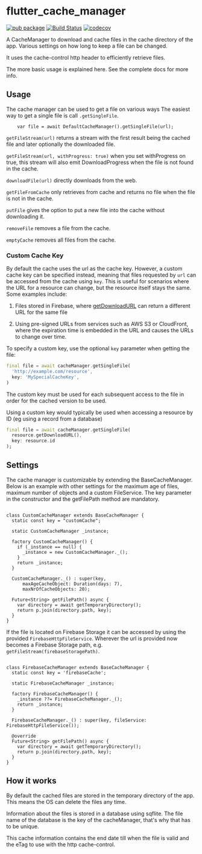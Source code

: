 # flutter_cache_manager

[![pub package](https://img.shields.io/pub/v/flutter_cache_manager.svg)](https://pub.dartlang.org/packages/flutter_cache_manager)
[![Build Status](https://app.bitrise.io/app/b3454de795b5c22a/status.svg?token=vEfW1ztZ-tkoUx64yXeklg&branch=master)](https://app.bitrise.io/app/b3454de795b5c22a)
[![codecov](https://codecov.io/gh/Baseflow/flutter_cache_manager/branch/master/graph/badge.svg)](https://codecov.io/gh/Baseflow/flutter_cache_manager)

A CacheManager to download and cache files in the cache directory of the app. Various settings on how long to keep a file can be changed.

It uses the cache-control http header to efficiently retrieve files.

The more basic usage is explained here. See the complete docs for more info.

## Usage

The cache manager can be used to get a file on various ways
The easiest way to get a single file is call `.getSingleFile`.

```
    var file = await DefaultCacheManager().getSingleFile(url);
```

`getFileStream(url)` returns a stream with the first result being the cached file and later optionally the downloaded file.

`getFileStream(url, withProgress: true)` when you set withProgress on true, this stream will also emit DownloadProgress when the file is not found in the cache.

`downloadFile(url)` directly downloads from the web.

`getFileFromCache` only retrieves from cache and returns no file when the file is not in the cache.

`putFile` gives the option to put a new file into the cache without downloading it.

`removeFile` removes a file from the cache.

`emptyCache` removes all files from the cache.

### Custom Cache Key

By default the cache uses the url as the cache key. However, a custom cache key can be specified instead,
meaning that files requested by `url` can be accessed from the cache using `key`.
This is useful for scenarios where the URL for a resource can change, but the resource
itself stays the same. Some examples include:

1. Files stored in Firebase, where [getDownloadURL](https://pub.dev/documentation/firebase_storage/latest/firebase_storage/StorageReference/getDownloadURL.html) can return a different URL for the same file

2. Using pre-signed URLs from services such as AWS S3 or CloudFront,
   where the expiration time is embedded in the URL and causes the URLs to change over time.

To specify a custom key, use the optional `key` parameter when getting the file:

```dart
final file = await cacheManager.getSingleFile(
  'http://example.com/resource',
  key: 'MySpecialCacheKey',
)
```

The custom key must be used for each subsequent access to the file in order for the cached version to be used.

Using a custom key would typically be used when accessing a resource by ID (eg using a record from a database)

```dart
final file = await cacheManager.getSingleFile(
  resource.getDownloadURL(),
  key: resource.id
);
```

## Settings

The cache manager is customizable by extending the BaseCacheManager.
Below is an example with other settings for the maximum age of files, maximum number of objects
and a custom FileService. The key parameter in the constructor and the getFilePath method are mandatory.

```

class CustomCacheManager extends BaseCacheManager {
  static const key = "customCache";

  static CustomCacheManager _instance;

  factory CustomCacheManager() {
    if (_instance == null) {
      _instance = new CustomCacheManager._();
    }
    return _instance;
  }

  CustomCacheManager._() : super(key,
      maxAgeCacheObject: Duration(days: 7),
      maxNrOfCacheObjects: 20);

  Future<String> getFilePath() async {
    var directory = await getTemporaryDirectory();
    return p.join(directory.path, key);
  }
}

```

If the file is located on Firebase Storage it can be accessed by using the provided `FirebaseHttpFileService`.
Wherever the url is provided now becomes a Firebase Storage path, e.g. `getFileStream(firebaseStoragePath)`.

```

class FirebaseCacheManager extends BaseCacheManager {
  static const key = 'firebaseCache';

  static FirebaseCacheManager _instance;

  factory FirebaseCacheManager() {
    _instance ??= FirebaseCacheManager._();
    return _instance;
  }

  FirebaseCacheManager._() : super(key, fileService: FirebaseHttpFileService());

  @override
  Future<String> getFilePath() async {
    var directory = await getTemporaryDirectory();
    return p.join(directory.path, key);
  }
}

```

## How it works

By default the cached files are stored in the temporary directory of the app. This means the OS can delete the files any time.

Information about the files is stored in a database using sqflite. The file name of the database is the key of the cacheManager, that's why that has to be unique.

This cache information contains the end date till when the file is valid and the eTag to use with the http cache-control.
